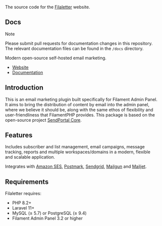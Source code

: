 The source code for the [Filaletter](https://filaletter.solutionforest.net) website.

## Docs

> [!NOTE]
> Please submit pull requests for documentation changes in this repository. The relevant documentation files can be found in the `/docs` directory.


Modern open-source self-hosted email marketing.

- [Website](https://filaletter.solutionforest.net)
- [Documentation](https://filaletter.solutionforest.net/documentation/1-getting-started/1-introduction)

## Introduction

This is an email marketing plugin built specifically for Filament Admin Panel. It aims to bring the distribution of content by email into the admin panel, where we believe it should be, along with the same ethos of flexibility and user-friendliness that FilamentPHP provides. This package is based on the open-source project [SendPortal Core](https://github.com/mettle/sendportal-core).


## Features
Includes subscriber and list management, email campaigns, message tracking, reports and multiple workspaces/domains in a modern, flexible and scalable application.

Integrates with [Amazon SES](https://aws.amazon.com/ses), [Postmark](https://postmarkapp.com), [Sendgrid](https://sendgrid.com), [Mailgun](https://www.mailgun.com/) and [Mailjet](https://www.mailjet.com).


## Requirements
Filaletter requires:

- PHP 8.2+
- Laravel 11+
- MySQL (≥ 5.7) or PostgreSQL (≥ 9.4)
- Filament Admin Panel 3.2 or higher

